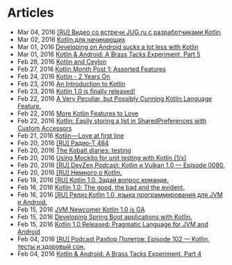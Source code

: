 # Articles
* Mar 04, 2016 [[RU] Видео со встречи JUG.ru с разработчиками Kotlin](./%5BRU%5D%20%D0%92%D0%B8%D0%B4%D0%B5%D0%BE%20%D1%81%D0%BE%20%D0%B2%D1%81%D1%82%D1%80%D0%B5%D1%87%D0%B8%20JUG.ru%20%D1%81%20%D1%80%D0%B0%D0%B7%D1%80%D0%B0%D0%B1%D0%BE%D1%82%D1%87%D0%B8%D0%BA%D0%B0%D0%BC%D0%B8%20Kotlin.md)
* Mar 02, 2016 [Kotlin для начинающих](./%5BRU%5D%20Kotlin%20%D0%B4%D0%BB%D1%8F%20%D0%BD%D0%B0%D1%87%D0%B8%D0%BD%D0%B0%D1%8E%D1%89%D0%B8%D1%85.md)
* Mar 01, 2016 [Developing on Android sucks a lot less with Kotlin](./Developing%20on%20Android%20sucks%20a%20lot%20less%20with%20Kotlin.md)
* Mar 01, 2016 [Kotlin & Android: A Brass Tacks Experiment, Part 5](./Kotlin%20&%20Android:%20A%20Brass%20Tacks%20Experiment,%20Part%205.md)
* Feb 28, 2016 [Kotlin and Ceylon](./Kotlin%20and%20Ceylon.md)
* Feb 27, 2016 [Kotlin Month Post 1: Assorted Features](./Kotlin%20Month%20Post%201:%20Assorted%20Features.md)
* Feb 24, 2016 [Kotlin - 2 Years On](./Kotlin%20-%202%20Years%20On.md)
* Feb 23, 2016 [An Introduction to Kotlin](./An%20Introduction%20to%20Kotlin.md)
* Feb 23, 2016 [Kotlin 1.0 is finally released!](./Kotlin%201.0%20is%20finally%20released!.md)
* Feb 22, 2016 [A Very Peculiar, but Possibly Cunning Kotlin Language Feature.](./A%20Very%20Peculiar,%20but%20Possibly%20Cunning%20Kotlin%20Language%20Feature.md)
* Feb 22, 2016 [More Kotlin Features to Love](./More%20Kotlin%20Features%20to%20Love.md)
* Feb 22, 2016 [Kotlin: Easily storing a list in SharedPreferences with Custom Accessors](./Kotlin:%20Easily%20storing%20a%20list%20in%20SharedPreferences%20with%20Custom%20Accessors.md)
* Feb 21, 2016 [Kotlin — Love at first line](./Kotlin%20-%20Love%20at%20first%20line.md)
* Feb 20, 2016 [[RU] Радио-Т 484](./%5BRU%5D%20%D0%A0%D0%B0%D0%B4%D0%B8%D0%BE-%D0%A2%20484.md)
* Feb 20, 2016 [The Kobalt diaries: testing](./The%20Kobalt%20diaries:%20testing.md)
* Feb 20, 2016 [Using Mockito for unit testing with Kotlin (1/x)](./Using%20Mockito%20for%20unit%20testing%20with%20Kotlin%20(1x).md)
* Feb 20, 2016 [[RU] DevZen Podcast: Kotlin и Vulkan 1.0 — Episode 0080.](./%5BRU%5D%20DevZen%20Podcast:%20Kotlin%20%D0%B8%20Vulkan%201.0%20%E2%80%94%20Episode%200080.md)
* Feb 20, 2016 [[RU] Немного о Kotlin.](./%5BRU%5D%20%D0%9D%D0%B5%D0%BC%D0%BD%D0%BE%D0%B3%D0%BE%20%D0%BE%20Kotlin.md)
* Feb 19, 2016 [[RU] Kotlin 1.0. Задай вопрос команде.](./%5BRU%5D%20Kotlin%201.0.%20%D0%97%D0%B0%D0%B4%D0%B0%D0%B9%20%D0%B2%D0%BE%D0%BF%D1%80%D0%BE%D1%81%20%D0%BA%D0%BE%D0%BC%D0%B0%D0%BD%D0%B4%D0%B5.md)
* Feb 16, 2016 [Kotlin 1.0: The good, the bad and the evident.](./Kotlin%201.0:%20The%20good,%20the%20bad%20and%20the%20evident.md)
* Feb 16, 2016 [[RU] Релиз Kotlin 1.0, языка программирования для JVM и Android.](./%5BRU%5D%20%D0%A0%D0%B5%D0%BB%D0%B8%D0%B7%20Kotlin%201.0,%20%D1%8F%D0%B7%D1%8B%D0%BA%D0%B0%20%D0%BF%D1%80%D0%BE%D0%B3%D1%80%D0%B0%D0%BC%D0%BC%D0%B8%D1%80%D0%BE%D0%B2%D0%B0%D0%BD%D0%B8%D1%8F%20%D0%B4%D0%BB%D1%8F%20JVM%20%D0%B8%20Android.md)
* Feb 15, 2016 [JVM Newcomer Kotlin 1.0 is GA](./JVM%20Newcomer%20Kotlin%201.0%20is%20GA.md)
* Feb 15, 2016 [Developing Spring Boot applications with Kotlin.](./Developing%20Spring%20Boot%20applications%20with%20Kotlin.md)
* Feb 15, 2016 [Kotlin 1.0 Released: Pragmatic Language for JVM and Android](./Kotlin%201.0%20Released:%20Pragmatic%20Language%20for%20JVM%20and%20Android.md)
* Feb 04, 2016 [[RU] Podcast Разбор Полетов: Episode 102 — Kotlin, тесты и здоровый сон.](./%5BRU%5D%20Podcast%20%D0%A0%D0%B0%D0%B7%D0%B1%D0%BE%D1%80%20%D0%9F%D0%BE%D0%BB%D0%B5%D1%82%D0%BE%D0%B2:%20Episode%20102%20%E2%80%94%20Kotlin,%20%D1%82%D0%B5%D1%81%D1%82%D1%8B%20%D0%B8%20%D0%B7%D0%B4%D0%BE%D1%80%D0%BE%D0%B2%D1%8B%D0%B9%20%D1%81%D0%BE%D0%BD.md)
* Feb 04, 2016 [Kotlin & Android: A Brass Tacks Experiment, Part 4](./Kotlin%20&%20Android:%20A%20Brass%20Tacks%20Experiment,%20Part%204.md)